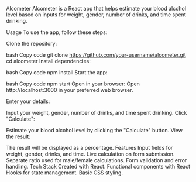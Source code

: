 Alcometer
Alcometer is a React app that helps estimate your blood alcohol level based on inputs for weight, gender, number of drinks, and time spent drinking.

Usage
To use the app, follow these steps:

Clone the repository:

bash
Copy code
git clone https://github.com/your-username/alcometer.git
cd alcometer
Install dependencies:

bash
Copy code
npm install
Start the app:

bash
Copy code
npm start
Open in your browser:
Open http://localhost:3000 in your preferred web browser.

Enter your details:

Input your weight, gender, number of drinks, and time spent drinking.
Click "Calculate":

Estimate your blood alcohol level by clicking the "Calculate" button.
View the result:

The result will be displayed as a percentage.
Features
Input fields for weight, gender, drinks, and time.
Live calculation on form submission.
Separate ratio used for male/female calculations.
Form validation and error handling.
Tech Stack
Created with React.
Functional components with React Hooks for state management.
Basic CSS styling.

